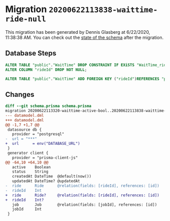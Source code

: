 # Migration `20200622113838-waittime-ride-null`

This migration has been generated by Dennis Glasberg at 6/22/2020, 11:38:38 AM.
You can check out the [state of the schema](./schema.prisma) after the migration.

## Database Steps

```sql
ALTER TABLE "public"."WaitTime" DROP CONSTRAINT IF EXiSTS "WaitTime_rideId_fkey",
ALTER COLUMN "rideId" DROP NOT NULL;

ALTER TABLE "public"."WaitTime" ADD FOREIGN KEY ("rideId")REFERENCES "public"."Ride"("id") ON DELETE SET NULL  ON UPDATE CASCADE
```

## Changes

```diff
diff --git schema.prisma schema.prisma
migration 20200622113320-waittime-active-bool..20200622113838-waittime-ride-null
--- datamodel.dml
+++ datamodel.dml
@@ -1,7 +1,7 @@
 datasource db {
   provider = "postgresql"
-  url = "***"
+  url      = env("DATABASE_URL")
 }
 generator client {
   provider = "prisma-client-js"
@@ -64,10 +64,10 @@
   active    Boolean
   status    String
   createdAt DateTime  @default(now())
   updatedAt DateTime? @updatedAt
-  ride      Ride      @relation(fields: [rideId], references: [id])
-  rideId    Int
+  ride      Ride?     @relation(fields: [rideId], references: [id])
+  rideId    Int?
   job       Job       @relation(fields: [jobId], references: [id])
   jobId     Int
 }
```


